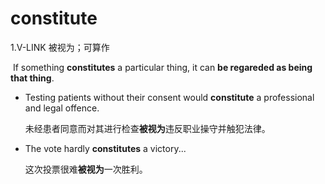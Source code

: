 # constitute

1.V-LINK  被视为；可算作

​	If something **constitutes** a particular thing, it can **be regareded as being that thing**.

- Testing patients without their consent would **constitute** a professional and legal offence.

  未经患者同意而对其进行检查**被视为**违反职业操守并触犯法律。

- The vote hardly **constitutes** a victory...

  这次投票很难**被视为**一次胜利。